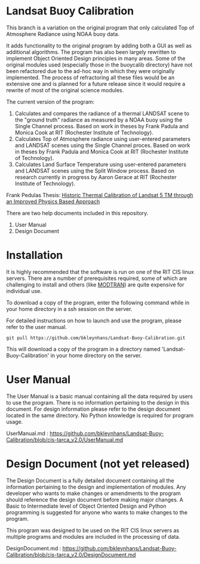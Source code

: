 # Landsat Buoy Calibration
This branch is a variation on the original program that only calculated Top of Atmosphere Radiance using NOAA buoy data.

It adds functionality to the original program by adding both a GUI as well as additional algorithms.  The program has also been largely rewritten to implement Object Oriented Design principles in many areas.  Some of the original modules used (especially those in the buoycalib directory) have not been refactored due to the ad-hoc way in which they were originally implemented.  The process of refractoring all these files would be an extensive one and is planned for a future release since it would require a rewrite of most of the original science modules.

The current version of the program:

<ol>
    <li>Calculates and compares the radiance of a thermal LANDSAT scene to the "ground truth" radiance as measured by a NOAA buoy using the Single Channel process. Based on work in theses by Frank Padula and Monica Cook at RIT (Rochester Institute of Technology).</li>
    <li>Calculates Top of Atmosphere radiance using user-entered parameters and LANDSAT scenes using the Single Channel proces. Based on work in theses by Frank Padula and Monica Cook at RIT (Rochester Institute of Technology).</li>
    <li>Calculates Land Surface Temperature using user-entered parameters and LANDSAT scenes  using the Split Window process.  Based on research currently in progress by Aaron Gerace at RIT (Rochester Institute of Technology).</li>
</ol>

Frank Pedulas Thesis: <a href="https://www.cis.rit.edu/~cnspci/references/theses/masters/padula2008.pdf">Historic Thermal Calibration of Landsat 5 TM through an Improved Physics Based Approach</a>

There are two help documents included in this repository.

<ol>
    <li>User Manual</li>
    <li>Design Document</li>
</ol>

# Installation
It is highly recommended that the software is run on one of the RIT CIS linux servers. There are a number of prerequisites required, some of which are challenging to install and others (like <a href="http://modtran.spectral.com/modtran_order">MODTRAN</a>) are quite expensive for individual use.

To download a copy of the program, enter the following command while in your home directory in a ssh session on the server.

For detailed instructions on how to launch and use the program, please refer to the user manual.

```
git pull https://github.com/bkleynhans/Landsat-Buoy-Calibration.git
```

This will download a copy of the program in a directory named 'Landsat-Buoy-Calibration' in your home directory on the server.

# User Manual
The User Manual is a basic manual containing all the data required by users to use the program.  There is no information pertaining to the design in this document.  For design information please refer to the design document located in the same directory.  No Python knowledge is required for program usage.

UserManual.md : https://github.com/bkleynhans/Landsat-Buoy-Calibration/blob/cis-tarca_v2.0/UserManual.md

# Design Document (not yet released)
The Design Document is a fully detailed document containing all the information pertaining to the design and implementation of modules.  Any developer who wants to make changes or amendments to the program should reference the design document before making major changes.  A Basic to Intermediate level of Object Oriented Design and Python programming is suggested for anyone who wants to make changes to the program.

This program was designed to be used on the RIT CIS linux servers as multiple programs and modules are included in the processing of data.

DesignDocument.md : https://github.com/bkleynhans/Landsat-Buoy-Calibration/blob/cis-tarca_v2.0/DesignDocument.md

